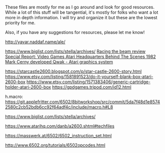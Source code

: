 These files are mostly for me as I go around and look for good resources. While a lot of this stuff will be tangential, it's mostly for folks who want a lot more in depth information. I will try and organize it but these are the lowest priority for me. 

Also, if you have any suggestions for resources, please let me know!

http://yavar.naddaf.name/ale/

https://www.biglist.com/lists/stella/archives/
[Racing the beam review](https://graydefender.com/racing-the-beam-atari-vcs-2600-book-review/)
[Special Report: Video Games Atari Headquarters Behind The Scenes 1982](https://www.youtube.com/watch?v=KZdlKC7JEvU)
[Mark Cerny developed Qwak - Atari graphics system](https://www.youtube.com/watch?v=M7V02oSTfbQ)

https://starcastle2600.blogspot.com/p/star-castle-2600-story.html
https://www.etsy.com/listing/1581891523/do-it-yourself-blank-box-atari-2600-box
https://www.etsy.com/listing/1571383406/generic-cartridge-holder-atari-2600-box
https://gpdgames.tripod.com/id12.html

h.macro: https://git.applefritter.com/6502/8bitworkshop/src/commit/5da7f48d1e85742580c2cb52bdb6cc92f64adf4c/include/macro.h#L8 

https://www.biglist.com/lists/stella/archives/

https://www.atarihq.com/danb/a2600.shtml#techfiles

https://masswerk.at/6502/6502_instruction_set.html

http://www.6502.org/tutorials/6502opcodes.html




